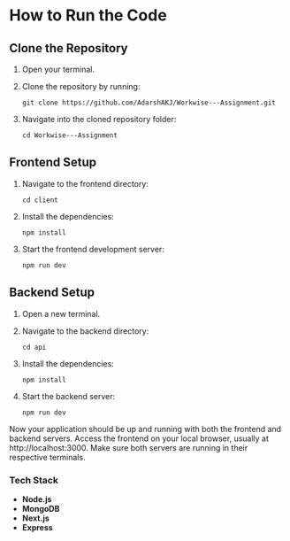 # How to Run the Code

## Clone the Repository

1. Open your terminal.
2. Clone the repository by running:

   ```
   git clone https://github.com/AdarshAKJ/Workwise---Assignment.git
   ```

3. Navigate into the cloned repository folder:

   ```
   cd Workwise---Assignment
   ```

## Frontend Setup

1. Navigate to the frontend directory:

   ```
   cd client
   ```

2. Install the dependencies:

   ```
   npm install
   ```

3. Start the frontend development server:

   ```
   npm run dev
   ```

## Backend Setup

1. Open a new terminal.
2. Navigate to the backend directory:

   ```
   cd api
   ```

3. Install the dependencies:

   ```
   npm install
   ```

4. Start the backend server:

   ```
   npm run dev
   ```

Now your application should be up and running with both the frontend and backend servers. Access the frontend on your local browser, usually at http://localhost:3000. Make sure both servers are running in their respective terminals.

### Tech Stack

- **Node.js**
- **MongoDB**
- **Next.js**
- **Express**
